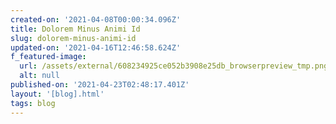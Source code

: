 ```yaml
---
created-on: '2021-04-08T00:00:34.096Z'
title: Dolorem Minus Animi Id
slug: dolorem-minus-animi-id
updated-on: '2021-04-16T12:46:58.624Z'
f_featured-image:
  url: /assets/external/608234925ce052b3908e25db_browserpreview_tmp.png
  alt: null
published-on: '2021-04-23T02:48:17.401Z'
layout: '[blog].html'
tags: blog
---
```



